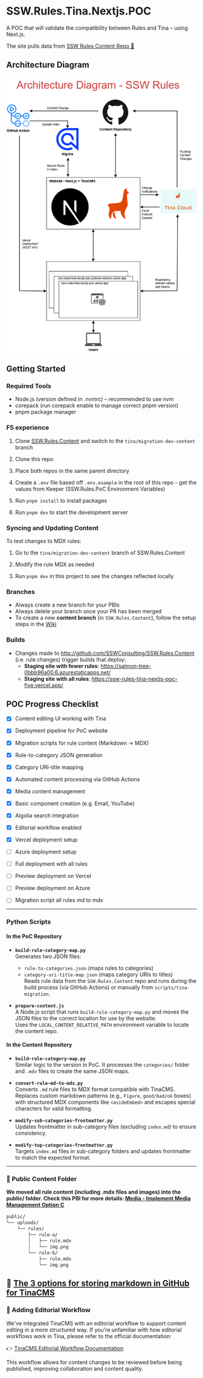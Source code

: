 # SSW.Rules.Tina.Nextjs.POC
A POC that will validate the compatibility between Rules and Tina – using Next.js.  

The site pulls data from [SSW Rules Content Repo 📜](https://github.com/SSWConsulting/SSW.Rules.Content)
## Architecture Diagram

![architecture diagram](./docs/architecture-diagram-ssw-rules.drawio.png)


## Getting Started

### Required Tools
- Node.js (version defined in .nvmrc) – recommended to use nvm
- corepack (run corepack enable to manage correct pnpm version)
- pnpm package manager


### F5 experience

1. Clone [SSW.Rules.Content](https://github.com/SSWConsulting/SSW.Rules.content) and switch to the `tina/migration-dev-content` branch

2. Clone this repo

3. Place both repos in the same parent directory

4. Create a `.env` file based off `.env.example` in the root of this repo - get the values from Keeper (SSW.Rules.PoC Environment Variables)

5. Run `pnpm install` to install packages

6. Run `pnpm dev` to start the development server


### Syncing and Updating Content
To test changes to MDX rules:

1. Go to the `tina/migration-dev-content` branch of SSW.Rules.Content

2. Modify the rule MDX as needed

3. Run `pnpm dev` in this project to see the changes reflected locally

### Branches
- Always create a new branch for your PBIs 
- Always delete your branch once your PR has been merged
- To create a new **content branch** (in `SSW.Rules.Content`), follow the setup steps in the [Wiki](https://github.com/SSWConsulting/SSW.Rules.Content/wiki/How-to-Recreate-the-tina-main-Branch-(If-Deleted))
  

### Builds
- Changes made to http://github.com/SSWConsulting/SSW.Rules.Content (i.e. rule changes) trigger builds that deploy:
  - **Staging site with fewer rules**: https://salmon-tree-0bbb96a00.6.azurestaticapps.net/
  - **Staging site with all rules**: https://ssw-rules-tina-nextjs-poc-five.vercel.app/







## POC Progress Checklist

- [x] Content editing UI working with Tina
- [x] Deployment pipeline for PoC website
- [x] Migration scripts for rule content (Markdown → MDX)
- [x] Rule-to-category JSON generation
- [x] Category URI-title mapping
- [x] Automated content processing via GitHub Actions
- [x] Media content management
- [x] Basic component creation (e.g. Email, YouTube)
- [x] Algolia search integration
- [x] Editorial workflow enabled
- [x] Vercel deployment setup
- [ ] Azure deployment setup
- [ ] Full deployment with all rules
- [ ] Preview deployment on Vercel
- [ ] Preview deployment on Azure
- [ ] Migration script all rules md to mdx


---

### Python Scripts

#### In the PoC Repository

- **`build-rule-category-map.py`**  
  Generates two JSON files:
  - `rule-to-categories.json` (maps rules to categories)  
  - `category-uri-title-map.json` (maps category URIs to titles)  
  Reads rule data from the `SSW.Rules.Content` repo and runs during the build process (via GitHub Actions) or manually from `scripts/tina-migration`.

- **`prepare-content.js`**  
  A Node.js script that runs `build-rule-category-map.py` and moves the JSON files to the correct location for use by the website.  
  Uses the `LOCAL_CONTENT_RELATIVE_PATH` environment variable to locate the content repo.

#### In the Content Repository

- **`build-rule-category-map.py`**  
  Similar logic to the version in PoC. It processes the `categories/` folder and `.mdx` files to create the same JSON maps.

- **`convert-rule-md-to-mdx.py`**  
  Converts `.md` rule files to MDX format compatible with TinaCMS.  
  Replaces custom markdown patterns (e.g., `Figure`, `good/bad/ok` boxes) with structured MDX components like `<asideEmbed>` and escapes special characters for valid formatting.

- **`modify-sub-categories-frontmatter.py`**  
  Updates frontmatter in sub-category files (excluding `index.md`) to ensure consistency.

- **`modify-top-categories-frontmatter.py`**  
  Targets `index.md` files in sub-category folders and updates frontmatter to match the expected format.

---

### 📁 Public Content Folder

**We moved all rule content (including .mdx files and images) into the public/ folder. Check this PBI for more details: [Media - Implement Media Management Option C](https://github.com/SSWConsulting/SSW.Rules/issues/1775)**

```
public/
└── uploads/
    └── rules/
        ├── rule-a/
        │   ├── rule.mdx
        │   └── img.png
        └── rule-b/
            ├── rule.mdx
            └── img.png
```
🎥 [The 3 options for storing markdown in GitHub for TinaCMS](https://www.youtube.com/watch?v=JX90jbgAvRw&t=7s)
---


### 📝 Adding Editorial Workflow
We've integrated TinaCMS with an editorial workflow to support content editing in a more structured way. If you're unfamiliar with how editorial workflows work in Tina, please refer to the official documentation:

👉 [TinaCMS Editorial Workflow Documentation](https://tina.io/docs/tina-cloud/editorial-workflow)

This workflow allows for content changes to be reviewed before being published, improving collaboration and content quality.
